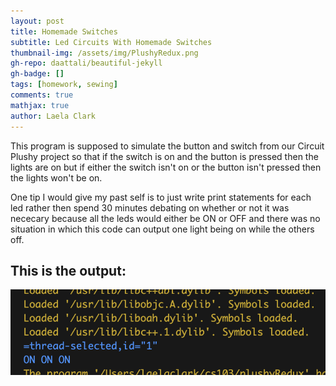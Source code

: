 ```yaml
---
layout: post
title: Homemade Switches
subtitle: Led Circuits With Homemade Switches
thumbnail-img: /assets/img/PlushyRedux.png
gh-repo: daattali/beautiful-jekyll
gh-badge: []
tags: [homework, sewing]
comments: true
mathjax: true
author: Laela Clark
---
```


This program is supposed to simulate the button and switch from our Circuit Plushy project so that if the switch is on and the button is pressed then the lights are on but if either the switch isn't on or the button isn't pressed then the lights won't be on.

One tip I would give my past self is to just write print statements for each led rather then spend 30 minutes debating on whether or not it was nececary because all the leds would either be ON or OFF and there was no situation in which this code can output one light being on while the others off.

## This is the output:

![Front](/assets/img/PlushyRedux.png)
